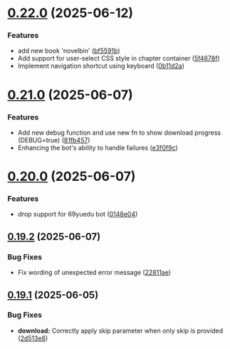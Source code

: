 # [0.22.0](https://github.com/lucasfernandodev/dragoid/compare/v0.21.0...v0.22.0) (2025-06-12)


### Features

* add new book 'novelbin' ([bf5591b](https://github.com/lucasfernandodev/dragoid/commit/bf5591b5959d6f1aab9fbdfa85936d8aede718c2))
* Add support for user-select CSS style in chapter container ([5f4678f](https://github.com/lucasfernandodev/dragoid/commit/5f4678f152f0e4283960e08831b372c33d09852a))
* Implement navigation shortcut using keyboard ([0b11d2a](https://github.com/lucasfernandodev/dragoid/commit/0b11d2a8364829e9297becd89a7ffea56a3a0dd7))



# [0.21.0](https://github.com/lucasfernandodev/dragoid/compare/v0.20.0...v0.21.0) (2025-06-07)


### Features

* Add new debug function and use new fn to show download progress (DEBUG=true) ([81fb457](https://github.com/lucasfernandodev/dragoid/commit/81fb4579835f0ac4687bb33d73a71700e9e88240))
* Enhancing the bot's ability to handle failures ([e3f0f9c](https://github.com/lucasfernandodev/dragoid/commit/e3f0f9c0fb88c3087bdd5cdee33a71ba3677dd00))



# [0.20.0](https://github.com/lucasfernandodev/dragoid/compare/v0.19.2...v0.20.0) (2025-06-07)


### Features

* drop support for 69yuedu bot ([0148e04](https://github.com/lucasfernandodev/dragoid/commit/0148e04d86b24e8e2d73a9a28e91d6df3305eeed))



## [0.19.2](https://github.com/lucasfernandodev/dragoid/compare/v0.19.1...v0.19.2) (2025-06-07)


### Bug Fixes

* Fix wording of unexpected error message ([22811ae](https://github.com/lucasfernandodev/dragoid/commit/22811ae260aa7fc49f03e58d652161adee9c5fac))



## [0.19.1](https://github.com/lucasfernandodev/dragoid/compare/v0.19.0...v0.19.1) (2025-06-05)


### Bug Fixes

* **download:** Correctly apply skip parameter when only skip is provided ([2d513e8](https://github.com/lucasfernandodev/dragoid/commit/2d513e839f2fa5a312ca2e75b3861be99550796d))




